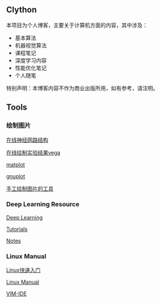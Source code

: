 ## Clython
本项目为个人博客，主要关于计算机方面的内容，其中涉及：
* 基本算法
* 机器视觉算法
* 课程笔记
* 深度学习内容
* 性能优化笔记
* 个人随笔

特别声明：本博客内容不作为商业出版所用，如有参考，请注明。

## Tools

### 绘制图片
[在线神经网路结构](http://ethereon.github.io/netscope/#/editor)

[在线绘制实验结果vega](http://vega.github.io/vega-editor/)

[matplot](http://matplotlib.org/gallery.html)

[gnuplot](http://www.gnuplot.info/)

[手工绘制图片的工具](https://www.autodraw.com/)

### Deep Learning Resource

[Deep Learning](http://deeplearning.net/tutorial/)

[Tutorials](http://yanirseroussi.com/deep-learning-resources/)

[Notes](http://cs231n.github.io/)

### Linux Manual

[Linux快速入门](http://linuxtools-rst.readthedocs.io/zh_CN/latest/)

[Linux Manual](http://man7.org/linux/man-pages/dir_section_1.html)

[VIM-IDE](https://github.com/xmementoit/vim-ide)